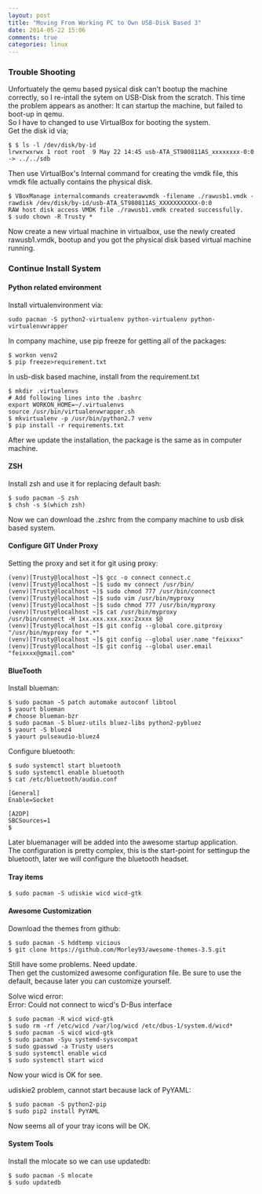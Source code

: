 ```yaml
---
layout: post
title: "Moving From Working PC to Own USB-Disk Based 3"
date: 2014-05-22 15:06
comments: true
categories: linux
---
```

### Trouble Shooting
Unfortuately the qemu based pysical disk can't bootup the machine correctly, so I re-intall the sytem on USB-Disk from the scratch. This time the problem appears as another: It can startup the machine, but failed to boot-up in qemu.     
So I have to changed to use VirtualBox for booting the system.     
Get the disk id via;    

```
$ $ ls -l /dev/disk/by-id
lrwxrwxrwx 1 root root  9 May 22 14:45 usb-ATA_ST980811AS_xxxxxxxx-0:0 -> ../../sdb

```
Then use VirtualBox's Internal command for creating the vmdk file, this vmdk file actually contains the physical disk.    

```
$ VBoxManage internalcommands createrawvmdk -filename ./rawusb1.vmdk -rawdisk /dev/disk/by-id/usb-ATA_ST980811AS_XXXXXXXXXXX-0:0
RAW host disk access VMDK file ./rawusb1.vmdk created successfully.
$ sudo chown -R Trusty *

```
Now create a new virtual machine in virtualbox, use the newly created rawusb1.vmdk, bootup and you got the physical disk based virtual machine running.    
### Continue Install System

#### Python related environment
Install virtualenvironment via: 

```
sudo pacman -S python2-virtualenv python-virtualenv python-virtualenvwrapper

```
In company machine, use pip freeze for getting all of the packages:   

```
$ workon venv2
$ pip freeze>requirement.txt

```
In usb-disk based machine, install from the requirement.txt

```
$ mkdir .virtualenvs
# Add following lines into the .bashrc
export WORKON_HOME=~/.virtualenvs
source /usr/bin/virtualenvwrapper.sh
$ mkvirtualenv -p /usr/bin/python2.7 venv
$ pip install -r requirements.txt

```
After we update the installation, the package is the same as in computer machine.  

#### ZSH
Install zsh and use it for replacing default bash:     

```
$ sudo pacman -S zsh
$ chsh -s $(which zsh)

```
Now we can download the .zshrc from the company machine to usb disk based system.    

#### Configure GIT Under Proxy
Setting the proxy and set it for git using proxy:   

```
(venv)[Trusty@localhost ~]$ gcc -o connect connect.c 
(venv)[Trusty@localhost ~]$ sudo mv connect /usr/bin/
(venv)[Trusty@localhost ~]$ sudo chmod 777 /usr/bin/connect 
(venv)[Trusty@localhost ~]$ sudo vim /usr/bin/myproxy
(venv)[Trusty@localhost ~]$ sudo chmod 777 /usr/bin/myproxy
(venv)[Trusty@localhost ~]$ cat /usr/bin/myproxy 
/usr/bin/connect -H 1xx.xxx.xxx.xxx:2xxxx $@
(venv)[Trusty@localhost ~]$ git config --global core.gitproxy "/usr/bin/myproxy for *.*"
(venv)[Trusty@localhost ~]$ git config --global user.name "feixxxx"
(venv)[Trusty@localhost ~]$ git config --global user.email "feixxxx@gmail.com"

```

#### BlueTooth
Install blueman:    

```
$ sudo pacman -S patch automake autoconf libtool 
$ yaourt blueman
# choose blueman-bzr
$ sudo pacman -S bluez-utils bluez-libs python2-pybluez
$ yaourt -S bluez4
$ yaourt pulseaudio-bluez4

```
Configure bluetooth:   

```
$ sudo systemctl start bluetooth
$ sudo systemctl enable bluetooth
$ cat /etc/bluetooth/audio.conf

[General]
Enable=Socket

[A2DP]
SBCSources=1
$ 

```
Later bluemanager will be added into the awesome startup application.    
The configuration is pretty complex, this is the start-point for settingup the bluetooth, later we will configure the bluetooth headset.    
####  Tray items 

```
$ sudo pacman -S udiskie wicd wicd-gtk

```

#### Awesome Customization
Download the themes from github:    

```
$ sudo pacman -S hddtemp vicious
$ git clone https://github.com/Morley93/awesome-themes-3.5.git

```
Still have some problems. Need update.    
Then get the customized awesome configuration file. Be sure to use the default, because later you can customize yourself.    

Solve wicd error:    
Error:  Could not connect to wicd's D-Bus interface

```
$ sudo pacman -R wicd wicd-gtk
$ sudo rm -rf /etc/wicd /var/log/wicd /etc/dbus-1/system.d/wicd*
$ sudo pacman -S wicd wicd-gtk
$ sudo pacman -Syu systemd-sysvcompat
$ sudo gpasswd -a Trusty users
$ sudo systemctl enable wicd
$ sudo systemctl start wicd

```
Now your wicd is OK for see.      


udiskie2 problem, cannot start because lack of PyYAML:    

```
$ sudo pacman -S python2-pip
$ sudo pip2 install PyYAML

```

Now seems all of your tray icons will be OK.    

#### System Tools
Install the mlocate so we can use updatedb:    

```
$ sudo pacman -S mlocate
$ sudo updatedb

```
